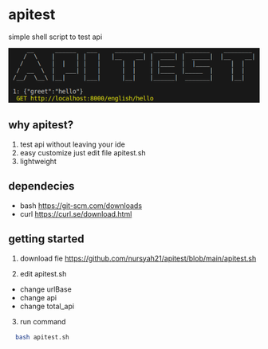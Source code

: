 # apitest
simple shell script  to test api

![screenshot](assets/v2.png)

## why apitest?

1. test api without leaving your ide
2. easy customize just edit file apitest.sh
3. lightweight

## dependecies
- bash  https://git-scm.com/downloads
- curl  https://curl.se/download.html

## getting started
1. download fie https://github.com/nursyah21/apitest/blob/main/apitest.sh
   
3. edit apitest.sh
-  change urlBase
-  change api
-  change total_api

3. run command 
```sh
  bash apitest.sh
```
